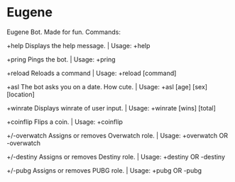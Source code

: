 # Eugene
Eugene Bot. Made for fun.
Commands: 

+help         Displays the help message.            |    Usage: +help

+pring        Pings the bot.                        |    Usage: +pring

+reload       Reloads a command                     |    Usage: +reload [command]

+asl          The bot asks you on a date. How cute. |    Usage: +asl [age] [sex] [location]

+winrate      Displays winrate of user input.       |    Usage: +winrate [wins] [total]

+coinflip     Flips a coin.                         |    Usage: +coinflip

+/-overwatch  Assigns or removes Overwatch role.    |    Usage: +overwatch OR -overwatch

+/-destiny    Assigns or removes Destiny role.      |    Usage: +destiny OR -destiny

+/-pubg       Assigns or removes PUBG role.         |    Usage: +pubg OR -pubg
